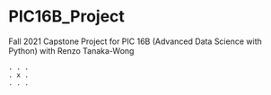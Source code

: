 # PIC16B_Project
Fall 2021 Capstone Project for PIC 16B (Advanced Data Science with Python) with Renzo Tanaka-Wong

```
. . .
. x .
. . .
```
